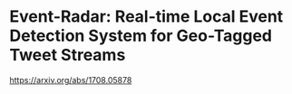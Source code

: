 # Event-Radar: Real-time Local Event Detection System for Geo-Tagged Tweet Streams

https://arxiv.org/abs/1708.05878

